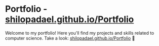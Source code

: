 # Portfolio - [shilopadael.github.io/Portfolio](https://shilopadael.github.io/Portfolio)

Welcome to my portfolio! Here you'll find my projects and skills related to computer science.
Take a look: [shilopadael.github.io/Portfolio](https://shilopadael.github.io/Portfolio) 🚀
